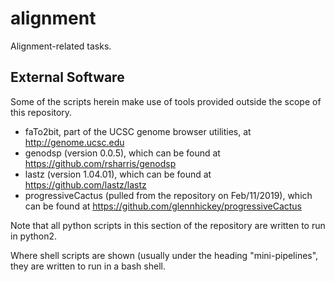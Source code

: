 # alignment
Alignment-related tasks.

## External Software

Some of the scripts herein make use of tools provided outside the scope of this
repository.

* faTo2bit, part of the UCSC genome browser utilities, at http://genome.ucsc.edu
* genodsp (version 0.0.5), which can be found at https://github.com/rsharris/genodsp
* lastz (version 1.04.01), which can be found at https://github.com/lastz/lastz
* progressiveCactus (pulled from the repository on Feb/11/2019), which can be
found at https://github.com/glennhickey/progressiveCactus

Note that all python scripts in this section of the repository are written to
run in python2.

Where shell scripts are shown (usually under the heading "mini-pipelines", they
are written to run in a bash shell.
